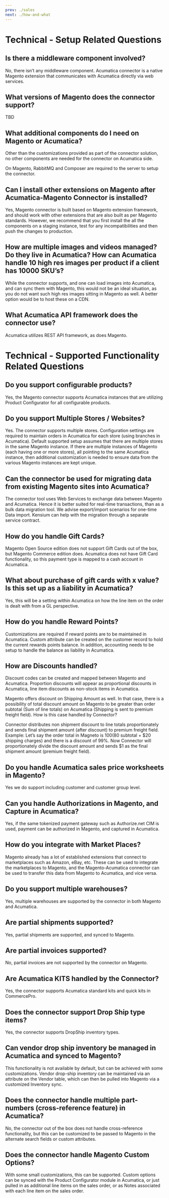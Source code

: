```yaml
---
prev: ./sales
next: ./how-and-what
---
```


# Technical - Setup Related Questions

## Is there a middleware component involved? 

No, there isn’t any middleware component.  Acumatica connector is a native Magento extension that communicates with Acumatica directly via web services. 

## What versions of Magento does the connector support?

TBD

## What additional components do I need on Magento or Acumatica? 

Other than the customizations provided as part of the connector solution, no other components are needed for the connector on Acumatica side.  

On Magento, RabbitMQ and Composer are required to the server to setup the connector. 

## Can I install other extensions on Magento after Acumatica-Magento Connector is installed? 

Yes, Magento connector is built based on Magento extension framework, and should work with other extensions that are also built as per Magento standards.  However, we recommend that you first install the all the components on a staging instance, test for any incompatibilities and then push the changes to production. 

## How are multiple images and videos managed? Do they live in Acumatica? How can Acumatica handle 10 high res images per product if a client has 10000 SKU’s? 

While the connector supports, and one can load images into Acumatica, and can sync them with Magento, this would not be an ideal situation, as you do not want such high res images sitting in Magento as well.  A better option would be to host these on a CDN. 
 
## What Acumatica API framework does the connector use? 

Acumatica utilizes REST API framework, as does Magento. 

# Technical - Supported Functionality Related Questions

## Do you support configurable products? 

Yes, the Magento connector supports Acumatica instances that are utilizing Product Configurator for all configurable products. 

## Do you support Multiple Stores / Websites? 

Yes. The connector supports multiple stores. Configuration settings are required to maintain orders in Acumatica for each store (using branches in Acumatica). Default supported setup assumes that there are multiple stores in the same Magento instance. If there are multiple instances of Magento (each having one or more stores), all pointing to the same Acumatica instance, then additional customization is needed to ensure data from the various Magento instances are kept unique. 

## Can the connector be used for migrating data from existing Magento sites into Acumatica? 

The connector tool uses Web Services to exchange data between Magento and Acumatica. Hence it is better suited for real-time transactions, than as a bulk data migration tool. We advise export/import scenarios for one-time Data import.  Kensium can help with the migration through a separate service contract.   

## How do you handle Gift Cards? 

Magento Open Source edition does not support Gift Cards out of the box, but Magento Commerce edition does.  Acumatica does not have Gift Card functionality, so this payment type is mapped to a cash account in Acumatica. 

## What about purchase of gift cards with x value? Is this set up as a liability in Acumatica? 

Yes, this will be a setting within Acumatica on how the line item on the order is dealt with from a GL perspective. 
 
## How do you handle Reward Points? 

Customizations are required if reward points are to be maintained in Acumatica. Custom attribute can be created on the customer record to hold the current rewards points balance.  In addition, accounting needs to be setup to handle the balance as liability in Acumatica. 

## How are Discounts handled? 

Discount codes can be created and mapped between Magento and Acumatica. Proportion discounts will appear as proportional discounts in Acumatica, line item discounts as non-stock items in Acumatica. 
	
Magento offers discount on Shipping Amount as well. In that case, there is a possibility of total discount amount on Magento to be greater than order subtotal (Sum of line totals) on Acumatica (Shipping is sent to premium freight field). How is this case handled by Connector? 

Connector distributes non shipment discount to line totals proportionately and sends final shipment amount (after discount) to premium freight field. Example: Let’s say the order total in Magneto is $100($80 subtotal + $20 shipping charges) and there is a discount of 99%. Now Connector will proportionately divide the discount amount and sends $1 as the final shipment amount (premium freight field).  

## Do you handle Acumatica sales price worksheets in Magento? 

Yes we do support including customer and customer group level. 

## Can you handle Authorizations in Magento, and Capture in Acumatica? 

Yes, if the same tokenized payment gateway such as Authorize.net CIM is used, payment can be authorized in Magento, and captured in Acumatica. 

## How do you integrate with Market Places? 

Magento already has a lot of established extensions that connect to marketplaces such as Amazon, eBay, etc.  These can be used to integrate the marketplaces to Magento, and the Magento-Acumatica connector can be used to transfer this data from Magento to Acumatica, and vice versa. 

## Do you support multiple warehouses? 

Yes, multiple warehouses are supported by the connector in both Magento and Acumatica. 

## Are partial shipments supported? 

Yes, partial shipments are supported, and synced to Magento. 

## Are partial invoices supported? 

No, partial invoices are not supported by the connector on Magento. 

## Are Acumatica KITS handled by the Connector? 

Yes, the connector supports Acumatica standard kits and quick kits in CommercePro. 

## Does the connector support Drop Ship type items? 

Yes, the connector supports DropShip inventory types. 

## Can vendor drop ship inventory be managed in Acumatica and synced to Magento? 

This functionality is not available by default, but can be achieved with some customizations. Vendor drop-ship inventory can be maintained via an attribute on the Vendor table, which can then be pulled into Magento via a customized Inventory sync. 

## Does the connector handle multiple part-numbers (cross-reference feature) in Acumatica? 

No, the connector out of the box does not handle cross-reference functionality, but this can be customized to be passed to Magento in the alternate search fields or custom attributes. 

## Does the connector handle Magento Custom Options? 

With some small customizations, this can be supported. Custom options can be synced with the Product Configurator module in Acumatica, or just pulled in as additional line items on the sales order, or as Notes associated with each line item on the sales order.
